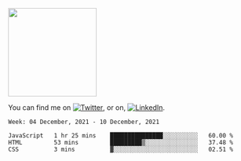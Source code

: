 <!-- ![visitors](https://visitor-badge.glitch.me/badge?page_id=page.id) -->

<img height="180em" src="https://github-readme-stats.vercel.app/api?username=alihernandez&show_icons=true&hide_border=true&&count_private=true&include_all_commits=true" />

<!-- Actual text -->

You can find me on [![Twitter][1.2]][1], or on, [![LinkedIn][2.2]][2].

<!-- Icons -->

[1.2]: http://i.imgur.com/wWzX9uB.png (twitter icon without padding)
[2.2]: https://raw.githubusercontent.com/MartinHeinz/MartinHeinz/master/linkedin-3-16.png (LinkedIn icon without padding)

<!-- Links to your social media accounts -->

[1]: https://twitter.com/phantomramen
[2]: https://www.linkedin.com/in/ali-hernandez-96b1b71a9/

<!--START_SECTION:waka-->
```text
Week: 04 December, 2021 - 10 December, 2021

JavaScript   1 hr 25 mins    ███████████████░░░░░░░░░░   60.00 % 
HTML         53 mins         █████████▒░░░░░░░░░░░░░░░   37.48 % 
CSS          3 mins          ▓░░░░░░░░░░░░░░░░░░░░░░░░   02.51 % 
```
<!--END_SECTION:waka-->
